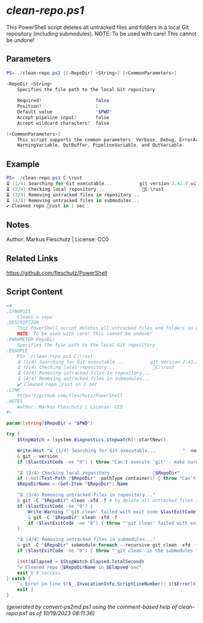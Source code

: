 *clean-repo.ps1*
================

This PowerShell script deletes all untracked files and folders in a local Git repository (including submodules).
NOTE: To be used with care! This cannot be undone!

Parameters
----------
```powershell
PS> ./clean-repo.ps1 [[-RepoDir] <String>] [<CommonParameters>]

-RepoDir <String>
    Specifies the file path to the local Git repository
    
    Required?                    false
    Position?                    1
    Default value                "$PWD"
    Accept pipeline input?       false
    Accept wildcard characters?  false

[<CommonParameters>]
    This script supports the common parameters: Verbose, Debug, ErrorAction, ErrorVariable, WarningAction, 
    WarningVariable, OutBuffer, PipelineVariable, and OutVariable.
```

Example
-------
```powershell
PS> ./clean-repo.ps1 C:\rust
⏳ (1/4) Searching for Git executable...          git version 2.41.0.windows.3
⏳ (2/4) Checking local repository...        	  📂C:\rust
⏳ (3/4) Removing untracked files in repository...
⏳ (4/4) Removing untracked files in submodules...
✔️ Cleaned repo 📂rust in 1 sec

```

Notes
-----
Author: Markus Fleschutz | License: CC0

Related Links
-------------
https://github.com/fleschutz/PowerShell

Script Content
--------------
```powershell
<#
.SYNOPSIS
	Cleans a repo
.DESCRIPTION
	This PowerShell script deletes all untracked files and folders in a local Git repository (including submodules).
	NOTE: To be used with care! This cannot be undone!
.PARAMETER RepoDir
	Specifies the file path to the local Git repository
.EXAMPLE
	PS> ./clean-repo.ps1 C:\rust
	⏳ (1/4) Searching for Git executable...          git version 2.41.0.windows.3
	⏳ (2/4) Checking local repository...        	  📂C:\rust
	⏳ (3/4) Removing untracked files in repository...
	⏳ (4/4) Removing untracked files in submodules...
	✔️ Cleaned repo 📂rust in 1 sec
.LINK
	https://github.com/fleschutz/PowerShell
.NOTES
	Author: Markus Fleschutz | License: CC0
#>

param([string]$RepoDir = "$PWD")

try {
	$StopWatch = [system.diagnostics.stopwatch]::startNew()

	Write-Host "⏳ (1/4) Searching for Git executable...          " -noNewline
	& git --version
	if ($lastExitCode -ne "0") { throw "Can't execute 'git' - make sure Git is installed and available" }

	"⏳ (2/4) Checking local repository...             📂$RepoDir"
	if (-not(Test-Path "$RepoDir" -pathType container)) { throw "Can't access folder '$RepoDir' - maybe a typo or missing folder permissions?" }
	$RepoDirName = (Get-Item "$RepoDir").Name

	"⏳ (3/4) Removing untracked files in repository..."
	& git -C "$RepoDir" clean -xfd -f # to delete all untracked files in the main repo
	if ($lastExitCode -ne "0") {
		Write-Warning "'git clean' failed with exit code $lastExitCode, retrying once..."
		& git -C "$RepoDir" clean -xfd -f 
		if ($lastExitCode -ne "0") { throw "'git clean' failed with exit code $lastExitCode" }
	}

	"⏳ (4/4) Removing untracked files in submodules..."
	& git -C "$RepoDir" submodule foreach --recursive git clean -xfd -f # to delete all untracked files in the submodules
	if ($lastExitCode -ne "0") { throw "'git clean' in the submodules failed with exit code $lastExitCode" }

	[int]$Elapsed = $StopWatch.Elapsed.TotalSeconds
	"✔️ Cleaned repo 📂$RepoDirName in $Elapsed sec"
	exit 0 # success
} catch {
	"⚠️ Error in line $($_.InvocationInfo.ScriptLineNumber): $($Error[0])"
	exit 1
}
```

*(generated by convert-ps2md.ps1 using the comment-based help of clean-repo.ps1 as of 10/19/2023 08:11:36)*

